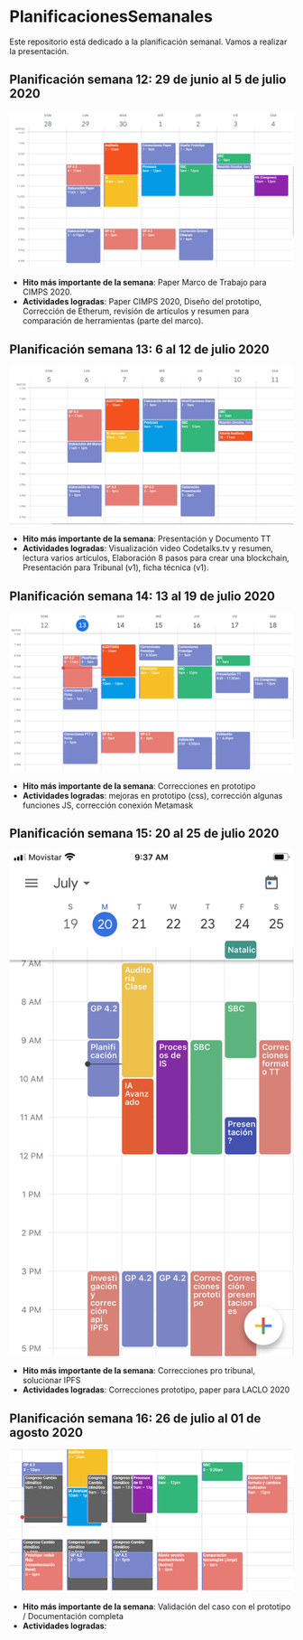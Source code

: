 # PlanificacionesSemanales
Este repositorio está dedicado a la planificación semanal. Vamos a realizar la presentación.
## Planificación semana 12: 29 de junio al 5 de julio 2020
![alt text](https://github.com/Practicum42-MP-20201/actividad6-planificacionessemanales-mpjaramillo/blob/master/PlanificacionSEM12.PNG)
* **Hito más importante de la semana**: Paper Marco de Trabajo para CIMPS 2020.
* **Actividades logradas**: Paper CIMPS 2020, Diseño del prototipo, Corrección de Etherum, revisión de artículos y resumen para comparación de herramientas (parte del marco).

## Planificación semana 13: 6 al 12 de julio 2020
![alt text](https://github.com/Practicum42-MP-20201/actividad6-planificacionessemanales-mpjaramillo/blob/master/PlanificacionSEM13.PNG)
* **Hito más importante de la semana**: Presentación y Documento TT
* **Actividades logradas**: Visualización video Codetalks.tv y resumen, lectura varios artículos, Elaboración 8 pasos para crear una blockchain, Presentación para Tribunal (v1), ficha técnica (v1).

## Planificación semana 14: 13 al 19 de julio 2020
![alt text](https://github.com/Practicum42-MP-20201/actividad6-planificacionessemanales-mpjaramillo/blob/master/PlanificacionSEM14.PNG)
* **Hito más importante de la semana**: Correcciones en prototipo
* **Actividades logradas**: mejoras en prototipo (css), corrección algunas funciones JS, corrección conexión Metamask


## Planificación semana 15: 20 al 25 de julio 2020
![alt text](https://github.com/Practicum42-MP-20201/actividad6-planificacionessemanales-mpjaramillo/blob/master/9ED22527-5829-4A2B-8960-A22003C22F2F.png)
* **Hito más importante de la semana**: Correcciones pro tribunal, solucionar IPFS
* **Actividades logradas**: Correcciones prototipo, paper para LACLO 2020

## Planificación semana 16: 26 de julio al 01 de agosto 2020
![alt text](https://github.com/Practicum42-MP-20201/actividad6-planificacionessemanales-mpjaramillo/blob/master/planificacion.PNG)
* **Hito más importante de la semana**: Validación del caso con el prototipo / Documentación completa
* **Actividades logradas**: 

